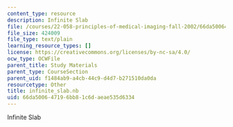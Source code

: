 ```yaml
---
content_type: resource
description: Infinite Slab
file: /courses/22-058-principles-of-medical-imaging-fall-2002/66da500647196bb81c6daeae535d6334_infinite_slab.nb
file_size: 424009
file_type: text/plain
learning_resource_types: []
license: https://creativecommons.org/licenses/by-nc-sa/4.0/
ocw_type: OCWFile
parent_title: Study Materials
parent_type: CourseSection
parent_uid: f1484ab9-a4cb-44c9-d4d7-b271510da0da
resourcetype: Other
title: infinite_slab.nb
uid: 66da5006-4719-6bb8-1c6d-aeae535d6334
---
```

Infinite Slab